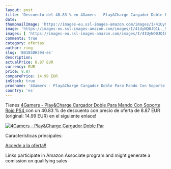 ```yaml
---
layout: post
title: 'Descuento del 40.83 % en 4Gamers - Play&Charge Cargador Doble Par'
date: 
thumbnailImage: 'https://images-eu.ssl-images-amazon.com/images/I/41UyNQ0JQ1L._SL200_.jpg'
image: 'https://images-eu.ssl-images-amazon.com/images/I/41UyNQ0JQ1L._SL200_.jpg'
images: [ 'https://images-eu.ssl-images-amazon.com/images/I/41UyNQ0JQ1L._SL200_.jpg' ]
comments: true
category: ofertas
author: ring
slug: 'B0185DH394-es'
description:
actualPrice: 8.87 EUR
currency: EUR
price: 8.87
comparePrice: 14.99 EUR
inStock: true
prodname: '4Gamers - Play&Charge Cargador Doble Para Mando Con Soporte  Rojo  PS4 '
country: 'es'
---
```


Tienes [4Gamers - Play&Charge Cargador Doble Para Mando Con Soporte  Rojo  PS4 ](https://www.amazon.es/dp/B0185DH394/?tag=tolees-21) con un 40.83 % de descuento con precio de oferta de 8.87 EUR (original: 14.99 EUR) en el siguiente enlace!

[![4Gamers - Play&Charge Cargador Doble Par](https://images-eu.ssl-images-amazon.com/images/I/41UyNQ0JQ1L._SL200_.jpg)](https://www.amazon.es/dp/B0185DH394/?tag=tolees-21)

Características principales:


[Accede a la oferta!!](https://www.amazon.es/dp/B0185DH394/?tag=tolees-21)

Links participate in Amazon Associate program and might generate a comission on qualifying sales


